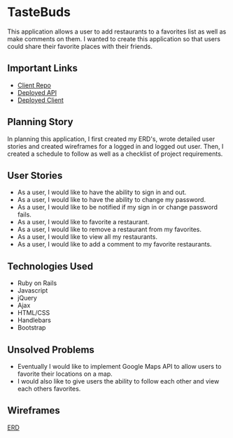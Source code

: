 # TasteBuds

This application allows a user to add restaurants to a favorites list as well as make comments on them. I wanted to create this application so that users could share their favorite places with their friends.

## Important Links

- [Client Repo](https://github.com/lindsay-kaufman/tastebuds-app-client)
- [Deployed API](https://dashboard.heroku.com/apps/tastebuds12345)
- [Deployed Client](https://lindsay-kaufman.github.io/tastebuds-app-client/)

## Planning Story
In planning this application, I first created my ERD's, wrote detailed user stories and created wireframes for a logged in and logged out user. Then, I created a schedule to follow as well as a checklist of project requirements.

## User Stories
- As a user, I would like to have the ability to sign in and out.
- As a user, I would like to have the ability to change my password.
- As a user, I would like to be notified if my sign in or change password fails.
- As a user, I would like to favorite a restaurant.
- As a user, I would like to remove a restaurant from my favorites.
- As a user, I would like to view all my restaurants.
- As a user, I would like to add a comment to my favorite restaurants.

## Technologies Used
- Ruby on Rails
- Javascript
- jQuery
- Ajax
- HTML/CSS
- Handlebars
- Bootstrap

## Unsolved Problems
- Eventually I would like to implement Google Maps API to allow users to favorite their locations on a map.
- I would also like to give users the ability to follow each other and view each others favorites.

## Wireframes
[ERD](https://imgur.com/BTX4Rve)
